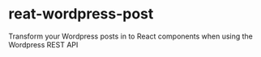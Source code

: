 # reat-wordpress-post
Transform your Wordpress posts in to React components when using the Wordpress REST API
